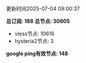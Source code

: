 更新时间2025-07-04 09:00:37

**总订阅: 188**
**总节点: 30805**
- vless节点: 10616
- hysteria2节点: 3

**google ping有效节点: 148**
